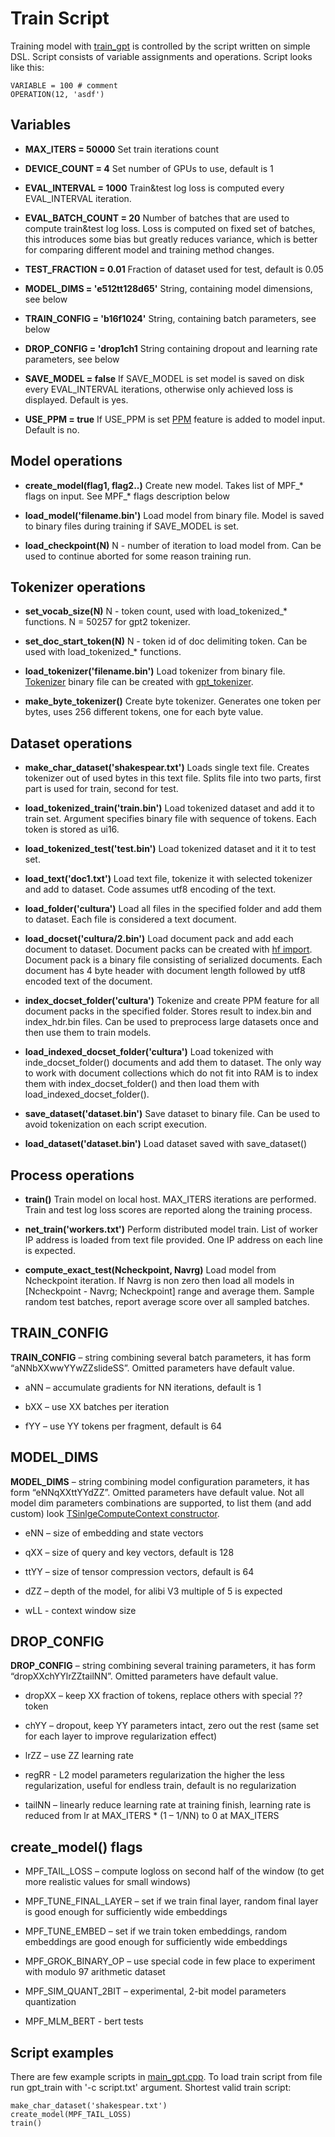﻿# Train Script

Training model with [train_gpt](/code/gpt/train) is controlled by the script written on simple DSL. Script consists of variable assignments and operations. Script looks like this:

```
VARIABLE = 100 # comment
OPERATION(12, 'asdf')
```

## Variables

* **MAX_ITERS = 50000**
Set train iterations count

* **DEVICE_COUNT = 4**
Set number of GPUs to use, default is 1

* **EVAL_INTERVAL = 1000**
Train&test log loss is computed every EVAL_INTERVAL iteration. 

* **EVAL_BATCH_COUNT = 20**
Number of batches that are used to compute train&test log loss. Loss is computed on fixed set of batches, this introduces some bias but greatly reduces variance, which is better for comparing different model and training method changes.

* **TEST_FRACTION = 0.01**
Fraction of dataset used for test, default is 0.05

* **MODEL_DIMS = 'e512tt128d65'**
String, containing model dimensions, see below

* **TRAIN_CONFIG = 'b16f1024'**
String, containing batch parameters, see below

* **DROP_CONFIG = 'drop1ch1**
String containing dropout and learning rate parameters, see below

* **SAVE_MODEL = false**
If SAVE_MODEL is set model is saved on disk every EVAL_INTERVAL iterations, otherwise only achieved loss is displayed. Default is yes.

* **USE_PPM = true**
If USE_PPM is set [PPM](/doc/ppm.md) feature is added to model input. Default is no.

## Model operations

* **create_model(flag1, flag2..)**
Create new model. Takes list of MPF_* flags on input. See MPF_* flags description below

* **load_model('filename.bin')**
Load model from binary file. Model is saved to binary files during training if SAVE_MODEL is set.

* **load_checkpoint(N)**
N - number of iteration to load model from. Can be used to continue aborted for some reason training run.

## Tokenizer operations

* **set_vocab_size(N)**
N - token count, used with load_tokenized_* functions. N = 50257 for gpt2 tokenizer.

* **set_doc_start_token(N)**
N - token id of doc delimiting token. Can be used with load_tokenized_* functions.

* **load_tokenizer('filename.bin')**
Load tokenizer from binary file. [Tokenizer](/doc/tokenizer.md) binary file can be created with [gpt_tokenizer](/code/gpt/tokenizer).

* **make_byte_tokenizer()**
Create byte tokenizer. Generates one token per bytes, uses 256 different tokens, one for each byte value. 

## Dataset operations

* **make_char_dataset('shakespear.txt')**
Loads single text file. Creates tokenizer out of used bytes in this text file. Splits file into two parts, first part is used  for train, second for test. 

* **load_tokenized_train('train.bin')**
Load tokenized dataset and add it to train set. Argument specifies binary file with sequence of tokens. Each token is stored as ui16.
 
* **load_tokenized_test('test.bin')**
Load tokenized dataset and it it to test set.

* **load_text('doc1.txt')**
Load text file, tokenize it with selected tokenizer and add to dataset. Code assumes utf8 encoding of the text.

* **load_folder('cultura')**
Load all files in the specified folder and add them to dataset. Each file is considered a text document.

* **load_docset('cultura/2.bin')**
Load document pack and add each document to dataset. Document packs can be created with [hf import](/hf_import). Document pack is  a binary file consisting of serialized documents. Each document has 4 byte header with document length followed by utf8 encoded text of the document.

* **index_docset_folder('cultura')**
Tokenize and create PPM feature for all document packs in the specified folder. Stores result to index.bin and index_hdr.bin files. Can be used to preprocess large datasets once and then use them to train models.

* **load_indexed_docset_folder('cultura')**
Load tokenized with inde_docset_folder() documents and add them to dataset. The only way to work with document collections which do not fit into RAM is to index them with index_docset_folder() and then load them with load_indexed_docset_folder().

* **save_dataset('dataset.bin')**
Save dataset to binary file. Can be used to avoid tokenization on each script execution.

* **load_dataset('dataset.bin')**
Load dataset saved with save_dataset()

## Process operations

* **train()**
Train model on local host. MAX_ITERS iterations are performed. Train and test log loss scores are reported along the training process.

* **net_train('workers.txt')**
Perform distributed model train. List of worker IP address is loaded from text file provided. One IP address on each line is expected. 

* **compute_exact_test(Ncheckpoint, Navrg)**
Load model from Ncheckpoint iteration. If Navrg is non zero then load all models in [Ncheckpoint - Navrg; Ncheckpoint] range and average them. Sample random test batches, report average score over all sampled batches.

## TRAIN_CONFIG

**TRAIN_CONFIG** – string combining several batch parameters, it has form “aNNbXXwwYYwZZslideSS”. Omitted parameters have default value.

* aNN – accumulate gradients for NN iterations, default is 1

* bXX – use XX batches per iteration

* fYY – use YY tokens per fragment, default is 64

## MODEL_DIMS

**MODEL_DIMS** – string combining model configuration parameters, it has form “eNNqXXttYYdZZ”. Omitted parameters have default value. Not all model dim parameters combinations are supported, to list them (and add custom) look [TSinlgeComputeContext constructor](/code/gpt/model/gpt_cuda.cu).

* eNN – size of embedding and state vectors

* qXX – size of query and key vectors, default is 128

* ttYY – size of tensor compression vectors, default is 64

* dZZ – depth of the model, for alibi V3 multiple of 5 is expected

* wLL - context window size


## DROP_CONFIG

**DROP_CONFIG** – string combining several training parameters, it has form “dropXXchYYlrZZtailNN”. Omitted parameters have default value.

* dropXX – keep XX fraction of tokens, replace others with special ?? token

* chYY – dropout, keep YY parameters intact, zero out the rest (same set for each layer to improve regularization effect)

* lrZZ – use ZZ learning rate

* regRR - L2 model parameters regularization the higher the less regularization, useful for endless train, default is no regularization

* tailNN – linearly reduce learning rate at training finish, learning rate is reduced from lr at MAX_ITERS * (1 – 1/NN) to 0 at MAX_ITERS

## create_model() flags

* MPF_TAIL_LOSS – compute logloss on second half of the window (to get more realistic values for small windows)

* MPF_TUNE_FINAL_LAYER – set if we train final layer, random final layer is good enough for sufficiently wide embeddings

* MPF_TUNE_EMBED – set if we train token embeddings, random embeddings are good enough for sufficiently wide embeddings

* MPF_GROK_BINARY_OP – use special code in few place to experiment with modulo 97 arithmetic dataset

* MPF_SIM_QUANT_2BIT – experimental, 2-bit model parameters quantization

* MPF_MLM_BERT - bert tests

## Script examples

There are few example scripts in [main_gpt.cpp](/code/gpt/train/main_gpt.cpp). To load train script from file run gpt_train with '-c script.txt' argument. Shortest valid train script:

```
make_char_dataset('shakespear.txt')
create_model(MPF_TAIL_LOSS)
train()
```

